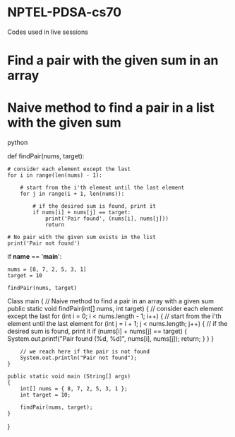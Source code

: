# NPTEL-PDSA-cs70
Codes used in live sessions


# Find a pair with the given sum in an array
# Naive method to find a pair in a list with the given sum

python

def findPair(nums, target):
 
    # consider each element except the last
    for i in range(len(nums) - 1):
 
        # start from the i'th element until the last element
        for j in range(i + 1, len(nums)):
 
            # if the desired sum is found, print it
            if nums[i] + nums[j] == target:
                print('Pair found', (nums[i], nums[j]))
                return
 
    # No pair with the given sum exists in the list
    print('Pair not found')
 
 
if __name__ == '__main__':
 
    nums = [8, 7, 2, 5, 3, 1]
    target = 10
 
    findPair(nums, target)

Class main
    {
    // Naive method to find a pair in an array with a given sum
    public static void findPair(int[] nums, int target)
    {
        // consider each element except the last
        for (int i = 0; i < nums.length - 1; i++)
        {
            // start from the i'th element until the last element
            for (int j = i + 1; j < nums.length; j++)
            {
                // if the desired sum is found, print it
                if (nums[i] + nums[j] == target)
                {
                    System.out.printf("Pair found (%d, %d)", nums[i], nums[j]);
                    return;
                }
            }
        }
 
        // we reach here if the pair is not found
        System.out.println("Pair not found");
    }
 
    public static void main (String[] args)
    {
        int[] nums = { 8, 7, 2, 5, 3, 1 };
        int target = 10;
 
        findPair(nums, target);
    }
}
